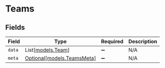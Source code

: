 # Teams


## Fields

| Field                                                | Type                                                 | Required                                             | Description                                          |
| ---------------------------------------------------- | ---------------------------------------------------- | ---------------------------------------------------- | ---------------------------------------------------- |
| `data`                                               | List[[models.Team](../models/team.md)]               | :heavy_minus_sign:                                   | N/A                                                  |
| `meta`                                               | [Optional[models.TeamsMeta]](../models/teamsmeta.md) | :heavy_minus_sign:                                   | N/A                                                  |
